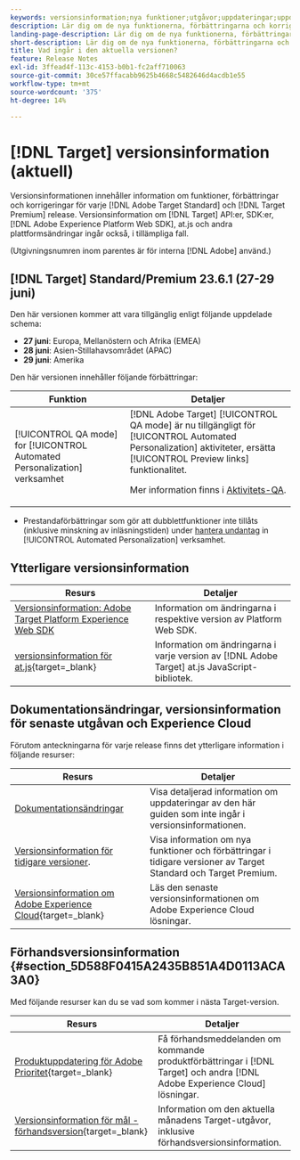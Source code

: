 ```yaml
---
keywords: versionsinformation;nya funktioner;utgåvor;uppdateringar;uppdatering;release;förbättring;förbättringar;korrigeringar;felkorrigeringar;uppdateringar
description: Lär dig om de nya funktionerna, förbättringarna och korrigeringarna i den aktuella versionen av  [!DNL Adobe Target], inklusive SDK:er, API:er och JavaScript-bibliotek.
landing-page-description: Lär dig om de nya funktionerna, förbättringarna och korrigeringarna i den aktuella versionen av [!DNL Adobe Target].
short-description: Lär dig om de nya funktionerna, förbättringarna och korrigeringarna i den aktuella versionen av [!DNL Adobe Target].
title: Vad ingår i den aktuella versionen?
feature: Release Notes
exl-id: 3ffead4f-113c-4153-b0b1-fc2aff710063
source-git-commit: 30ce57ffacabb9625b4668c5482646d4acdb1e55
workflow-type: tm+mt
source-wordcount: '375'
ht-degree: 14%

---
```


# [!DNL Target] versionsinformation (aktuell)

Versionsinformationen innehåller information om funktioner, förbättringar och korrigeringar för varje [!DNL Adobe Target Standard] och [!DNL Target Premium] release. Versionsinformation om [!DNL Target] API:er, SDK:er, [!DNL Adobe Experience Platform Web SDK], at.js och andra plattformsändringar ingår också, i tillämpliga fall.

(Utgivningsnumren inom parentes är för interna [!DNL Adobe] använd.)

## [!DNL Target] Standard/Premium 23.6.1 (27-29 juni)

Den här versionen kommer att vara tillgänglig enligt följande uppdelade schema:

* **27 juni**: Europa, Mellanöstern och Afrika (EMEA)
* **28 juni**: Asien-Stillahavsområdet (APAC)
* **29 juni**: Amerika

Den här versionen innehåller följande förbättringar:

| Funktion | Detaljer |
|--- |--- |
| [!UICONTROL QA mode] for [!UICONTROL Automated Personalization] verksamhet | [!DNL Adobe Target] [!UICONTROL QA mode] är nu tillgängligt för [!UICONTROL Automated Personalization] aktiviteter, ersätta [!UICONTROL Preview links] funktionalitet.<P>Mer information finns i [Aktivitets-QA](/help/main/c-activities/c-activity-qa/activity-qa.md). |

* Prestandaförbättringar som gör att dubblettfunktioner inte tillåts (inklusive minskning av inläsningstiden) under [hantera undantag](/help/main/c-activities/t-automated-personalization/managing-exclusions.md#concept_4EF78013F80E48EFA024AE0274C9F037) in [!UICONTROL Automated Personalization] verksamhet.

## Ytterligare versionsinformation

| Resurs | Detaljer |
|--- |--- |
| [Versionsinformation: Adobe Target Platform Experience Web SDK](https://experienceleague.adobe.com/docs/experience-platform/edge/release-notes.html?lang=en) | Information om ändringarna i respektive version av Platform Web SDK. |
| [versionsinformation för at.js](https://experienceleague.corp.adobe.com/docs/target-dev/developer/client-side/at-js-implementation/target-atjs-versions.html){target=_blank} | Information om ändringarna i varje version av [!DNL Adobe Target] at.js JavaScript-bibliotek. |

## Dokumentationsändringar, versionsinformation för senaste utgåvan och Experience Cloud

Förutom anteckningarna för varje release finns det ytterligare information i följande resurser:

| Resurs | Detaljer |
|--- |--- |
| [Dokumentationsändringar](/help/main/r-release-notes/doc-change.md) | Visa detaljerad information om uppdateringar av den här guiden som inte ingår i versionsinformationen. |
| [Versionsinformation för tidigare versioner](/help/main/r-release-notes/release-notes-for-previous-releases.md). | Visa information om nya funktioner och förbättringar i tidigare versioner av Target Standard och Target Premium. |
| [Versionsinformation om Adobe Experience Cloud](https://experienceleague.adobe.com/docs/release-notes/experience-cloud/current.html){target=_blank} | Läs den senaste versionsinformationen om Adobe Experience Cloud lösningar. |

## Förhandsversionsinformation {#section_5D588F0415A2435B851A4D0113ACA3A0}

Med följande resurser kan du se vad som kommer i nästa Target-version.

| Resurs | Detaljer |
|--- |--- |
| [Produktuppdatering för Adobe Prioritet](https://www.adobe.com/subscription/priority-product-update.html){target=_blank} | Få förhandsmeddelanden om kommande produktförbättringar i [!DNL Target] och andra [!DNL Adobe Experience Cloud] lösningar. |
| [Versionsinformation för mål - förhandsversion](/help/main/r-release-notes/target-release-notes.md){target=_blank} | Information om den aktuella månadens Target-utgåvor, inklusive förhandsversionsinformation. |
